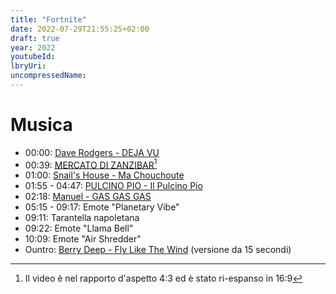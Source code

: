 ```yaml
---
title: "Fortnite"
date: 2022-07-29T21:55:25+02:00
draft: true
year: 2022
youtubeId:
lbryUri:
uncompressedName:
---
```


# Musica
+ 00:00: [Dave Rodgers - DEJA VU](https://www.youtube.com/watch?v=tdeJiw6qMkA)
+ 00:39: [MERCATO DI ZANZIBAR](https://www.youtube.com/watch?v=ZeYtv457ZFE)[^1]
+ 01:00: [Snail's House - Ma Chouchoute](https://www.youtube.com/watch?v=5lVOzOBcrm0)
+ 01:55 - 04:47: [PULCINO PIO - Il Pulcino Pio](https://www.youtube.com/watch?v=juqyzgnbspY)
+ 02:18: [Manuel - GAS GAS GAS](https://www.youtube.com/watch?v=ljwUlY9WW1I)
+ 05:15 - 09:17: Emote "Planetary Vibe"
+ 09:11: Tarantella napoletana
+ 09:22: Emote "Llama Bell"
+ 10:09: Emote "Air Shredder"
+ Ountro: [Berry Deep - Fly Like The Wind](https://www.premiumbeat.com/royalty-free-tracks/fly-like-the-wind) (versione da 15 secondi)

[^1]: Il video è nel rapporto d'aspetto 4:3 ed è stato ri-espanso in 16:9
